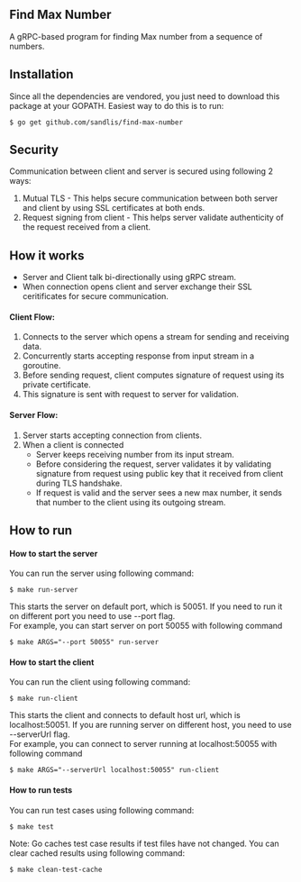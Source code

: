 ## Find Max Number

A gRPC-based program for finding Max number from a sequence of numbers.

Installation
------------
Since all the dependencies are vendored, you just need to download this package at your GOPATH.
Easiest way to do this is to run:
```
$ go get github.com/sandlis/find-max-number
```

Security
------------
Communication between client and server is secured using following 2 ways:
1. Mutual TLS - This helps secure communication between both server and client by using SSL certificates at both ends.
2. Request signing from client - This helps server validate authenticity of the request received from a client.

How it works
------------
* Server and Client talk bi-directionally using gRPC stream.  
* When connection opens client and server exchange their SSL ceritificates for secure communication.

#### Client Flow:
1. Connects to the server which opens a stream for sending and receiving data.  
2. Concurrently starts accepting response from input stream in a goroutine.
3. Before sending request, client computes signature of request using its private certificate.  
4. This signature is sent with request to server for validation.  

#### Server Flow:  
1. Server starts accepting connection from clients.
2. When a client is connected
   * Server keeps receiving number from its input stream.  
   * Before considering the request, server validates it by validating signature from request using public key that it received from client during TLS handshake.
   * If request is valid and the server sees a new max number, it sends that number to the client using its outgoing stream.

How to run
------------

####  How to start the server
You can run the server using following command:
```
$ make run-server
```
This starts the server on default port, which is 50051. If you need to run it on different port you need to use --port flag.  
For example, you can start server on port 50055 with following command
```
$ make ARGS="--port 50055" run-server
```

####  How to start the client
You can run the client using following command:
```
$ make run-client
```
This starts the client and connects to default host url, which is localhost:50051. If you are running server on different host, you need to use --serverUrl flag.  
For example, you can connect to server running at localhost:50055 with following command
```
$ make ARGS="--serverUrl localhost:50055" run-client
```

####  How to run tests
You can run test cases using following command:
```
$ make test
```

Note: Go caches test case results if test files have not changed. You can clear cached results using following command:

```
$ make clean-test-cache
```
